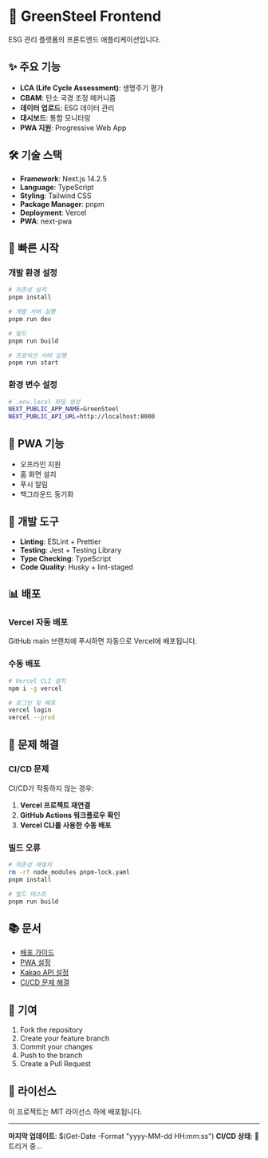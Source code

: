 # 🚀 GreenSteel Frontend

ESG 관리 플랫폼의 프론트엔드 애플리케이션입니다.

## ✨ 주요 기능

- **LCA (Life Cycle Assessment)**: 생명주기 평가
- **CBAM**: 탄소 국경 조정 메커니즘
- **데이터 업로드**: ESG 데이터 관리
- **대시보드**: 통합 모니터링
- **PWA 지원**: Progressive Web App

## 🛠️ 기술 스택

- **Framework**: Next.js 14.2.5
- **Language**: TypeScript
- **Styling**: Tailwind CSS
- **Package Manager**: pnpm
- **Deployment**: Vercel
- **PWA**: next-pwa

## 🚀 빠른 시작

### 개발 환경 설정

```bash
# 의존성 설치
pnpm install

# 개발 서버 실행
pnpm run dev

# 빌드
pnpm run build

# 프로덕션 서버 실행
pnpm run start
```

### 환경 변수 설정

```bash
# .env.local 파일 생성
NEXT_PUBLIC_APP_NAME=GreenSteel
NEXT_PUBLIC_API_URL=http://localhost:8000
```

## 📱 PWA 기능

- 오프라인 지원
- 홈 화면 설치
- 푸시 알림
- 백그라운드 동기화

## 🔧 개발 도구

- **Linting**: ESLint + Prettier
- **Testing**: Jest + Testing Library
- **Type Checking**: TypeScript
- **Code Quality**: Husky + lint-staged

## 📊 배포

### Vercel 자동 배포

GitHub main 브랜치에 푸시하면 자동으로 Vercel에 배포됩니다.

### 수동 배포

```bash
# Vercel CLI 설치
npm i -g vercel

# 로그인 및 배포
vercel login
vercel --prod
```

## 🐛 문제 해결

### CI/CD 문제

CI/CD가 작동하지 않는 경우:

1. **Vercel 프로젝트 재연결**
2. **GitHub Actions 워크플로우 확인**
3. **Vercel CLI를 사용한 수동 배포**

### 빌드 오류

```bash
# 의존성 재설치
rm -rf node_modules pnpm-lock.yaml
pnpm install

# 빌드 테스트
pnpm run build
```

## 📚 문서

- [배포 가이드](./DEPLOYMENT.md)
- [PWA 설정](./PWA_README.md)
- [Kakao API 설정](./KAKAO_API_SETUP.md)
- [CI/CD 문제 해결](./CI_CD_FIX.md)

## 🤝 기여

1. Fork the repository
2. Create your feature branch
3. Commit your changes
4. Push to the branch
5. Create a Pull Request

## 📄 라이선스

이 프로젝트는 MIT 라이선스 하에 배포됩니다.

---

**마지막 업데이트**: $(Get-Date -Format "yyyy-MM-dd HH:mm:ss")
**CI/CD 상태**: 🔄 트리거 중...
